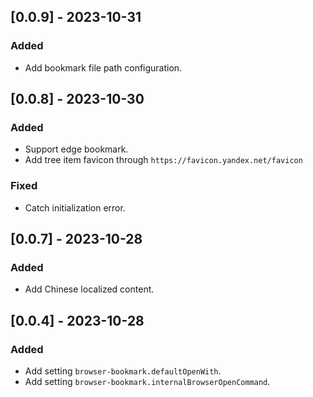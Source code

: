 ## [0.0.9] - 2023-10-31

### Added

- Add bookmark file path configuration.

## [0.0.8] - 2023-10-30

### Added

- Support edge bookmark.
- Add tree item favicon through `https://favicon.yandex.net/favicon`

### Fixed

- Catch initialization error.

## [0.0.7] - 2023-10-28

### Added

- Add Chinese localized content.

## [0.0.4] - 2023-10-28

### Added

- Add setting `browser-bookmark.defaultOpenWith`.
- Add setting `browser-bookmark.internalBrowserOpenCommand`.